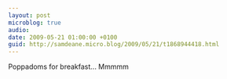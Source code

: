 ```yaml
---
layout: post
microblog: true
audio: 
date: 2009-05-21 01:00:00 +0100
guid: http://samdeane.micro.blog/2009/05/21/t1868944418.html
---
```

Poppadoms for breakfast... Mmmmm
